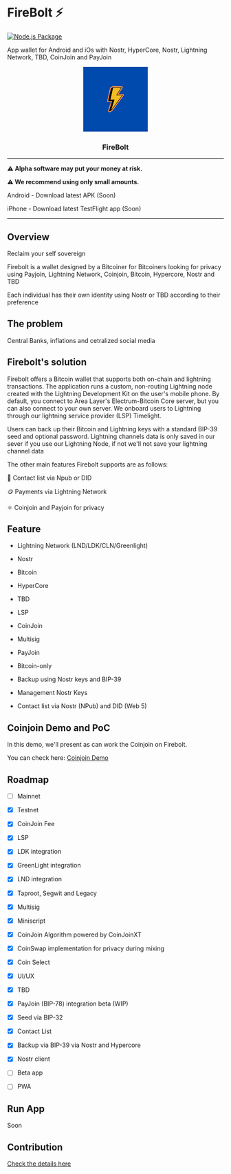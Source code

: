 # FireBolt ⚡

[![Node.js Package](https://github.com/AreaLayer/FireBolt/actions/workflows/npm-publish.yml/badge.svg?branch=main)](https://github.com/AreaLayer/FireBolt/actions/workflows/npm-publish.yml)

App wallet for Android  and iOs with Nostr, HyperCore, Nostr, Lightning Network, TBD, CoinJoin and PayJoin

<p align="center">
  <a href="https://github.com/AreaLayer/FireBolt" title="AreaLayer">
    <img alt="FireBolt" src="./src/assets/firebolt_logo_readme.png" width="150"></img>
  </a>
</p>

<h3 align="center">FireBolt</h3>


---

**⚠️ Alpha software may put your money at risk.**

**⚠️ We recommend using only small amounts.**

 Android - Download latest APK (Soon)

iPhone - Download latest TestFlight app (Soon)

---
## Overview

Reclaim your self sovereign

Firebolt is a wallet designed by a Bitcoiner for Bitcoiners looking for privacy using Payjoin, Lightning Network, Coinjoin, Bitcoin, Hypercore, Nostr and TBD

Each individual has their own identity using Nostr or TBD according to their preference

## The problem

Central Banks, inflations and cetralized social media

## Firebolt's solution

Firebolt offers a Bitcoin wallet that supports both on-chain and lightning transactions. The application runs a custom, non-routing Lightning node created with the Lightning Development Kit on the user's mobile phone. By default, you connect to Area Layer's Electrum-Bitcoin Core server, but you can also connect to your own server. We onboard users to Lightning through our lightning service provider (LSP) Timelight.

Users can back up their Bitcoin and Lightning keys with a standard BIP-39 seed and optional password. Lightning channels data is only saved in our sever if you use our Lightning Node, if not we'll not save your lightning channel data

The other main features Firebolt supports are as follows:

📱 Contact list via Npub or DID

🪙 Payments via Lightning Network

⚛️ Coinjoin and Payjoin for privacy

## Feature

- Lightning Network (LND/LDK/CLN/Greenlight)

- Nostr

- Bitcoin

- HyperCore 

- TBD

- LSP

- CoinJoin 

- Multisig 

- PayJoin

- Bitcoin-only

- Backup using Nostr keys and BIP-39

- Management Nostr Keys

- Contact list via Nostr (NPub) and DID (Web 5)

## Coinjoin Demo and PoC

In this demo, we'll present as can work the Coinjoin on Firebolt.

You can check here: [Coinjoin Demo](https://github.com/AreaLayer/Coinjoin-PoC-demo)

## Roadmap

- [ ] Mainnet

- [X] Testnet

- [X] CoinJoin Fee

- [x] LSP

- [x] LDK integration 

- [x] GreenLight integration

- [X] LND integration

- [X] Taproot, Segwit and Legacy

- [x] Multisig

- [x] Miniscript

- [x] CoinJoin Algorithm powered by CoinJoinXT

- [x] CoinSwap implementation for privacy during mixing

- [x] Coin Select

- [x] UI/UX

- [x] TBD 

- [x] PayJoin (BIP-78) integration beta (WIP)

- [x] Seed via BIP-32

- [x] Contact List

- [x] Backup via BIP-39 via Nostr and Hypercore

- [x] Nostr client 

- [ ] Beta app

- [ ] PWA

## Run App 

Soon

## Contribution

[Check the details here](https://github.com/AreaLayer/FireBolt/blob/main/CONTRIBUTING.md)
